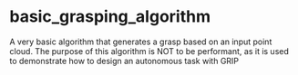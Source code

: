 # basic_grasping_algorithm
A very basic algorithm that generates a grasp based on an input point cloud. The purpose of this algorithm is NOT to be performant, as it is used to demonstrate how to design an autonomous task with GRIP
